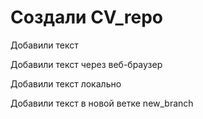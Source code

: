 ﻿# Создали CV_repo

Добавили текст

Добавили текст через веб-браузер

Добавили текст локально

Добавили текст в новой ветке new_branch

